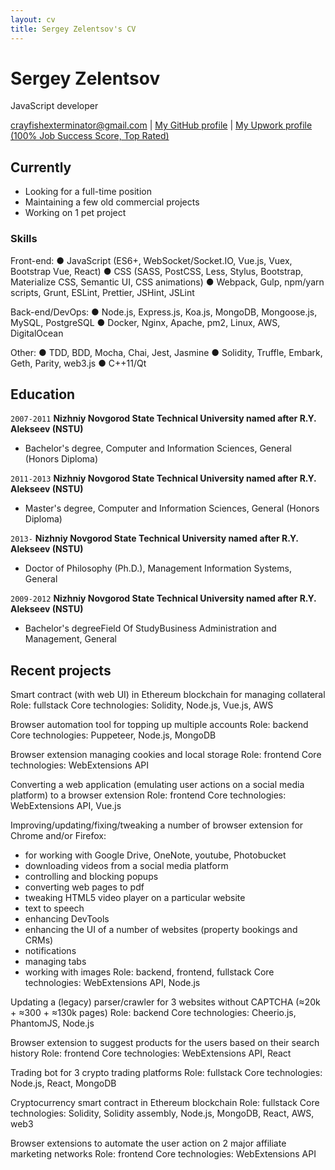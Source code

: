 ```yaml
---
layout: cv
title: Sergey Zelentsov's CV
---
```

# Sergey Zelentsov
JavaScript developer

<div id="webaddress">
  <a href="crayfishexterminator@gmail.com">crayfishexterminator@gmail.com</a>
| <a href="https://github.com/traxium">My GitHub profile</a>
| <a href="https://www.upwork.com/fl/extensions">My Upwork profile (100% Job Success Score, Top Rated)</a>
</div>


## Currently

- Looking for a full-time position
- Maintaining a few old commercial projects
- Working on 1 pet project


### Skills

Front-end:
● JavaScript (ES6+, WebSocket/Socket.IO, Vue.js, Vuex, Bootstrap Vue, React)
● CSS (SASS, PostCSS, Less, Stylus, Bootstrap, Materialize CSS, Semantic UI, CSS animations)
● Webpack, Gulp, npm/yarn scripts, Grunt, ESLint, Prettier, JSHint, JSLint

Back-end/DevOps:
● Node.js, Express.js, Koa.js, MongoDB, Mongoose.js, MySQL, PostgreSQL
● Docker, Nginx, Apache, pm2, Linux, AWS, DigitalOcean

Other:
● TDD, BDD, Mocha, Chai, Jest, Jasmine
● Solidity, Truffle, Embark, Geth, Parity, web3.js
● C++11/Qt


## Education

`2007-2011`
__Nizhniy Novgorod State Technical University named after R.Y. Alekseev (NSTU)__

- Bachelor's degree, Computer and Information Sciences, General (Honors Diploma)

`2011-2013`
__Nizhniy Novgorod State Technical University named after R.Y. Alekseev (NSTU)__

- Master's degree, Computer and Information Sciences, General (Honors Diploma)

`2013-`
__Nizhniy Novgorod State Technical University named after R.Y. Alekseev (NSTU)__

- Doctor of Philosophy (Ph.D.), Management Information Systems, General

`2009-2012`
__Nizhniy Novgorod State Technical University named after R.Y. Alekseev (NSTU)__

- Bachelor's degreeField Of StudyBusiness Administration and Management, General


## Recent projects

Smart contract (with web UI) in Ethereum blockchain for managing collateral
Role: fullstack
Core technologies: Solidity, Node.js, Vue.js, AWS

Browser automation tool for topping up multiple accounts
Role: backend
Core technologies: Puppeteer, Node.js, MongoDB

Browser extension managing cookies and local storage
Role: frontend
Core technologies: WebExtensions API

Converting a web application (emulating user actions on a social media platform) to a browser extension
Role: frontend
Core technologies: WebExtensions API, Vue.js

Improving/updating/fixing/tweaking a number of browser extension for Chrome and/or Firefox:
- for working with Google Drive, OneNote, youtube, Photobucket
- downloading videos from a social media platform
- controlling and blocking popups
- converting web pages to pdf
- tweaking HTML5 video player on a particular website
- text to speech
- enhancing DevTools
- enhancing the UI of a number of websites (property bookings and CRMs)
- notifications
- managing tabs
- working with images
Role: backend, frontend, fullstack
Core technologies: WebExtensions API, Node.js

Updating a (legacy) parser/crawler for 3 websites without CAPTCHA (≈20k + ≈300 + ≈130k pages)
Role: backend
Core technologies: Cheerio.js, PhantomJS, Node.js

Browser extension to suggest products for the users based on their search history
Role: frontend
Core technologies: WebExtensions API, React

Trading bot for 3 crypto trading platforms
Role: fullstack
Core technologies: Node.js, React, MongoDB

Cryptocurrency smart contract in Ethereum blockchain
Role: fullstack
Core technologies: Solidity, Solidity assembly, Node.js, MongoDB, React, AWS, web3

Browser extensions to automate the user action on 2 major affiliate marketing networks
Role: frontend
Core technologies: WebExtensions API



<!-- ### Footer

Last updated: April 2020 -->
